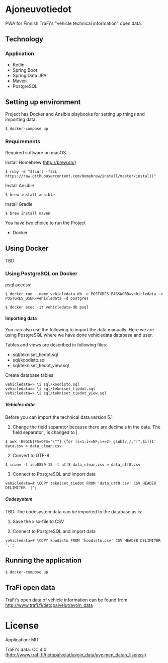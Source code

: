 # Ajoneuvotiedot

PWA for Finnish TraFi's "vehicle technical information" open data.

## Technology

### Application

* Kotlin
* Spring Boot
* Spring Data JPA
* Maven
* PostgreSQL

## Setting up environment

Project has Docker and Ansible playbooks for setting up things and importing data.

```
$ docker-compose up
```

### Requirements

Required software on macOS.

Install Homebrew (http://brew.sh/)
```
$ ruby -e "$(curl -fsSL https://raw.githubusercontent.com/Homebrew/install/master/install)"
```

Install Ansible
```
$ brew install ansible
```

Install Gradle
```
$ brew install maven
```

You have two choice to run the Project
* Docker

## Using Docker

TBD

### Using PostgreSQL on Docker

psql access:
```
$ docker run --name vehicledata-db -e POSTGRES_PASSWORD=vehicledata -e POSTGRES_USER=vehicledata -d postgres

$ docker exec -it vehicledata-db psql
```

#### Importing data

You can also use the following to import the data manually.
Here we are using PostgreSQL where we have done vehicledata database and user.

Tables and views are described in following files:

* sql/tekniset_tiedot.sql
* sql/koodisto.sql
* sql/tekniset_tiedot_view.sql

Create database tables
```
vehicledata=> \i sql/koodisto.sql
vehicledata=> \i sql/tekniset_tiedot.sql
vehicledata=> \i sql/tekniset_tiedot_view.sql
```

##### Vehicles data

Before you can import the technical data version 5.1

1. Change the field separator because there are decimals in the data. The field separator , is changed to |.
```
$ awk 'BEGIN{FS=OFS="\""} {for (i=1;i<=NF;i+=2) gsub(/,/,"|",$i)}1' data.csv > data_clean.csv
```

2. Convert to UTF-8
```
$ iconv -f iso8859-15 -t utf8 data_clean.csv > data_utf8.csv
```

3. Connect to PostgreSQL and import data
```
vehicledata=# \COPY tekniset_tiedot FROM 'data_utf8.csv' CSV HEADER DELIMITER '|';
```

##### Codesystem

TBD: The codesystem data can be imported to the database as is:

1. Save the xlsx-file to CSV

2. Connect to PostgreSQL and import data
```
vehicledata=# \COPY koodisto FROM 'koodisto.csv' CSV HEADER DELIMITER ',';
```

## Running the application

```
$ docker-compose up
```

## TraFi open data

TraFi's open data of vehicle information can be found from http://www.trafi.fi/tietopalvelut/avoin_data

# License

Application: MIT

TraFi's data: CC 4.0 (http://www.trafi.fi/tietopalvelut/avoin_data/avoimen_datan_lisenssi)
